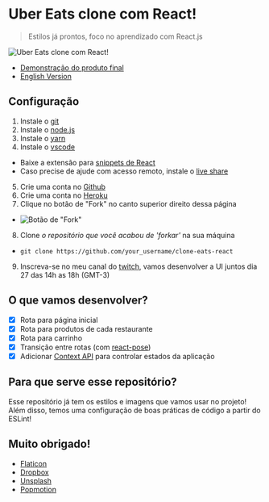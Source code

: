# Uber Eats clone com React!
> Estilos já prontos, foco no aprendizado com React.js

![Uber Eats clone com React!](docs/README.jpg)

* [Demonstração do produto final](https://mighty-journey-53060.herokuapp.com/)
* [English Version](README_EN.md)

## Configuração
1. Instale o [git](https://git-scm.com/downloads)
2. Instale o [node.js](https://nodejs.org/en/)
3. Instale o [yarn](https://yarnpkg.com/lang/en/docs/install/)
4. Instale o [vscode](https://code.visualstudio.com/)
* Baixe a extensão para [snippets de React](https://marketplace.visualstudio.com/items?itemName=dsznajder.es7-react-js-snippets)
* Caso precise de ajude com acesso remoto, instale o [live share](https://marketplace.visualstudio.com/items?itemName=MS-vsliveshare.vsliveshare)
5. Crie uma conta no [Github](https://github.com/)
6. Crie uma conta no [Heroku](http://heroku.com)
7. Clique no botão de "Fork" no canto superior direito dessa página
* ![Botão de "Fork"](docs/fork.png)
8. Clone *o repositório que você acabou de 'forkar'* na sua máquina
* `git clone https://github.com/your_username/clone-eats-react`
9. Inscreva-se no meu canal do [twitch](https://www.twitch.tv/patrickcoding), vamos desenvolver a UI juntos dia 27 das 14h as 18h (GMT-3)

## O que vamos desenvolver?
* [x] Rota para página inicial
* [x] Rota para produtos de cada restaurante
* [x] Rota para carrinho
* [x] Transição entre rotas (com [react-pose](https://www.npmjs.com/package/react-pose))
* [x] Adicionar [Context API](https://reactjs.org/docs/context.html) para controlar estados da aplicação

## Para que serve esse repositório?
Esse repositório já tem os estilos e imagens que vamos usar no projeto! Além disso, temos uma configuração de boas práticas de código a partir do ESLint!

## Muito obrigado!
* [Flaticon](https://www.flaticon.com/)
* [Dropbox](https://dropbox.com)
* [Unsplash](http://unsplash.com)
* [Popmotion](https://popmotion.io)